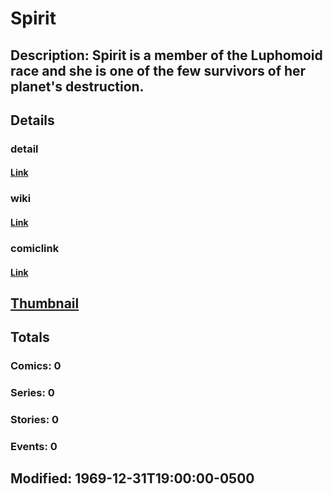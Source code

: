 # Spirit
## Description: Spirit is a member of the Luphomoid race and she is one of the few survivors of her planet's destruction.
## Details
### detail
#### [Link](http://marvel.com/characters/2177/spirit?utm_campaign=apiRef&utm_source=225578a89fc76f3d20fbffda5d17a88d)
### wiki
#### [Link](http://marvel.com/universe/Spirit?utm_campaign=apiRef&utm_source=225578a89fc76f3d20fbffda5d17a88d)
### comiclink
#### [Link](http://marvel.com/comics/characters/1011158/spirit?utm_campaign=apiRef&utm_source=225578a89fc76f3d20fbffda5d17a88d)
## [Thumbnail](http://i.annihil.us/u/prod/marvel/i/mg/2/90/4c002f471444a.jpg)
## Totals
### Comics: 0
### Series: 0
### Stories: 0
### Events: 0
## Modified: 1969-12-31T19:00:00-0500